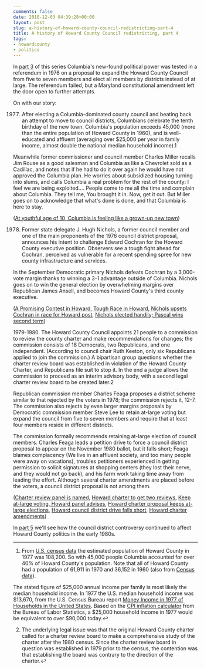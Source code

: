 ```yaml
---
comments: false
date: 2010-12-03 04:39:28+00:00
layout: post
slug: a-history-of-howard-county-council-redistricting-part-4
title: A history of Howard County Council redistricting, part 4
tags:
- howardcounty
- politics
---
```


In [part 3](/2010/12/02/a-history-of-howard-county-council-redistricting-part-3/) of this series Columbia's new-found political power was tested in a referendum in 1976 on a proposal to expand the Howard County Council from five to seven members and elect all members by districts instead of at large. The referendum failed, but a Maryland constitutional amendment left the door open to further attempts.

On with our story:

1977. After electing a Columbia-dominated county council and beating back an attempt to move to council districts, Columbians celebrate the tenth birthday of the new town. Columbia's population exceeds 45,000 (more than the entire population of Howard County in 1960), and is well-educated and affluent (averaging over $25,000 per year in family income, almost double the national median household income).1

Meanwhile former commissioner and council member Charles Miller recalls Jim Rouse as a good salesman and Columbia as like a Chevrolet sold as a Cadillac, and notes that if he had to do it over again he would have not approved the Columbia plan. He worries about subsidized housing turning into slums, and calls Columbia a real problem for the rest of the county:  I feel we are being exploited.... People come to me all the time and complain about Columbia. They tell me, You brought it in. Now, get it out. But Miller goes on to acknowledge that what's done is done, and that Columbia is here to stay. 

([At youthful age of 10, Columbia is feeling like a grown-up new town](https://secure.pqarchiver.com/baltsun/access/1863051852.html?FMT=AI&type=historic&date=Jun+19%2C+1977&author=MICHAEL+J+CLARK&pub=The+Sun+%281837-1985%29&desc=At+youthful+age+of+10%2C+Columbia+is+feeling+like+a+grown-up+new+town))

1978. Former state delegate J. Hugh Nichols, a former council member and one of the main proponents of the 1976 council district proposal, announces his intent to challenge Edward Cochran for the Howard County executive position. Observers see a tough fight ahead for Cochran, perceived as vulnerable for a recent spending spree for new county infrastructure and services.

In the September Democratic primary Nichols defeats Cochran by a 3,000-vote margin thanks to winning a 3-1 advantage outside of Columbia. Nichols goes on to win the general election by overwhelming margins over Republican James Ansell, and becomes Howard County's third county executive.

([A Promising Contest in Howard](http://pqasb.pqarchiver.com/baltsun/access/1777939952.html?FMT=ABS&FMTS=ABS:AI&type=historic&date=Apr+21%2C+1978&author=&pub=The+Sun+%281837-1985%29&desc=A+Promising+Contest+in+Howard), [Tough Race in Howard](http://pqasb.pqarchiver.com/baltsun/access/1779185972.html?FMT=ABS&FMTS=ABS:AI&type=historic&date=Jul+12%2C+1978&author=&pub=The+Sun+%281837-1985%29&desc=Tough+Race+in+Howard), [Nichols upsets Cochran in race for Howard post](http://pqasb.pqarchiver.com/baltsun/access/1779379472.html?FMT=ABS&FMTS=ABS:AI&type=historic&date=Sep+13%2C+1978&author=MICHAEL+J+CLARK&pub=The+Sun+%281837-1985%29&desc=Nichols+upsets+Cochran+in+race+for+Howard+post), [Nichols elected handily; Pascal wins second term](http://pqasb.pqarchiver.com/baltsun/access/1779561532.html?FMT=ABS&FMTS=ABS:AI&type=historic&date=Nov+8%2C+1978&author=MICHAEL+J+CLARK&pub=The+Sun+%281837-1985%29&desc=Nichols+elected+handily%3B+Pascal+wins+second+term))

1979-1980. The Howard County Council appoints 21 people to a commission to review the county charter and make recommendations for changes; the commission consists of 18 Democrats, two Republicans, and one independent. (According to council chair Ruth Keeton, only six Republicans applied to join the commission.) A bipartisan group questions whether the charter review board was established in violation of the Howard County Charter, and Republicans file suit to stop it. In the end a judge allows the commission to proceed as an interim advisory body, with a second legal charter review board to be created later.2

Republican commission member Charles Feaga proposes a district scheme similar to that rejected by the voters in 1978; the commission rejects it, 12-7. The commission also rejects by even larger margins proposals by Democratic commission member Steve Lee to retain at-large voting but expand the council from five to seven members and require that at least four members reside in different districts.

The commission formally recommends retaining at-large election of council members. Charles Feaga leads a petition drive to force a council district proposal to appear on the November 1980 ballot, but it falls short; Feaga blames complacency (We live in an affluent society, and too many people were away on vacations), troubles petitioners experienced in getting permission to solicit signatures at shopping centers (they lost their nerve, and they would not go back), and his farm work taking time away from leading the effort. Although several charter amendments are placed before the voters, a council district proposal is not among them.

([Charter review panel is named](http://pqasb.pqarchiver.com/baltsun/access/1790656552.html?FMT=ABS&FMTS=ABS:AI&type=historic&date=Apr+12%2C+1979&author=MICHAEL+J+CLARK&pub=The+Sun+(1837-1985)&desc=Charter+review+panel+is+named), [Howard charter to get two reviews](http://pqasb.pqarchiver.com/baltsun/access/1790883812.html?FMT=ABS&FMTS=ABS:AI&type=historic&date=Jun+26%2C+1979&author=CHARLES+V+FLOWERS&pub=The+Sun+%281837-1985%29&desc=Howard+charter+to+get+two+reviews), [Keep at-large voting, Howard panel advises](http://pqasb.pqarchiver.com/baltsun/access/1791325562.html?FMT=ABS&FMTS=ABS:AI&type=historic&date=Nov+14%2C+1979&author=&pub=The+Sun+%281837-1985%29&desc=Keep+at-large+voting%2C+Howard+panel+advises), [Howard charter proposal keeps at-large elections](http://pqasb.pqarchiver.com/baltsun/access/1791556572.html?FMT=ABS&FMTS=ABS:AI&type=historic&date=Feb+6%2C+1980&author=&pub=The+Sun+%281837-1985%29&desc=Howard+charter+proposal+keeps+at-large+elections), [Howard council district drive falls short](http://pqasb.pqarchiver.com/baltsun/access/1867547742.html?FMT=ABS&FMTS=ABS:AI&type=historic&date=Aug+19%2C+1980&author=&pub=The+Sun+%281837-1985%29&desc=Howard+council+district+drive+falls+short), [Howard charter amendments](http://pqasb.pqarchiver.com/baltsun/access/1881673462.html?FMT=ABS&FMTS=ABS:AI&type=historic&date=Oct+28%2C+1980&author=&pub=The+Sun+%281837-1985%29&desc=Howard+charter+amendments))

In [part 5](/2010/12/15/a-history-of-howard-county-council-redistricting-part-5/) we'll see how the council district controversy continued to affect Howard County politics in the early 1980s.



* * *



1. From [U.S. census data](http://www.census.gov/popest/archives/pre-1980/e7079co.txt) the estimated population of Howard County in 1977 was 108,200. So with 45,000 people Columbia accounted for over 40% of Howard County's population. Note that all of Howard County had a population of 61,911 in 1970 and 36,152 in 1960 (also from [Census data](http://www.census.gov/population/cencounts/md190090.txt)).

The stated figure of $25,000 annual income per family is most likely the median household income. In 1977 the U.S. median household income was $13,670, from the U.S. Census Bureau report [Money Income in 1977 of Households in the United States](http://www2.census.gov/prod2/popscan/p60-117.pdf). Based on the [CPI inflation calculator](http://data.bls.gov/cgi-bin/cpicalc.pl?cost1=25000&year1=1977&year2=2010) from the Bureau of Labor Statistics, a $25,000 household income in 1977 would be equivalent to over $90,000 today.↩

2. The underlying legal issue was that the original Howard County charter called for a charter review board to make a comprehensive study of the charter after the 1980 census. Since the charter review board in question was established in 1979 prior to the census, the contention was that establishing the board was contrary to the direction of the charter.↩

